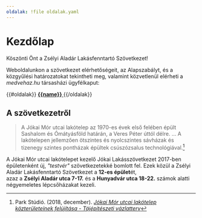 ```yaml
---
oldalak: !file oldalak.yaml
---
```



# Kezdőlap
Köszönti Önt a Zsélyi Aladár Lakásfenntartó Szövetkezet!

Weboldalunkon a szövetkezet elérhetőségeit, az Alapszabályt, és a közgyűlési
határozatokat tekintheti meg, valamint közvetlenül elérheti a *medvehaz.hu*
társasházi ügyfélkaput:

<section class="four columns">
{{#oldalak}}
<a href="{{url}}" class="{{color}} card">
    <strong>{{name}}</strong>
</a>
{{/oldalak}}
</section>

## A szövetkezetről

> A Jókai Mór utcai lakótelep az 1970-es évek első felében épült Sashalom és
> Ómátyásföld határán, a Veres Péter úttól délre. ... A lakótelepen jellemzően
> ötszintes és nyolcszintes sávházak és tizenegy szintes pontházak épültek
>  csúszózsalus technológiával.[^park]

A Jókai Mór utcai lakótelepet kezelő Jókai Lakásszövetkezet 2017-ben
épületenként új, *"testvér"* szövetkezetekké bomlott fel. Ezek közül a Zsélyi
Aladár Lakásfenntartó Szövetkezet a  **12-es épület**ét,  
azaz a **Zsélyi Aladár utca 7-17.** és a **Hunyadvár utca 18-22.** számok
alatti négyemeletes lépcsőházakat kezeli.


[^park]: Park Stúdió. (2018, december). <cite>[Jókai Mór utcai lakótelep közterületeinek felújítása - Tájépítészeti vázlatterv](https://www.bp16.hu/sites/default/files/hir/2019/dokumentum/jokai_ltp_iratanyag_kornyezetr_vt_.pdf)</cite>